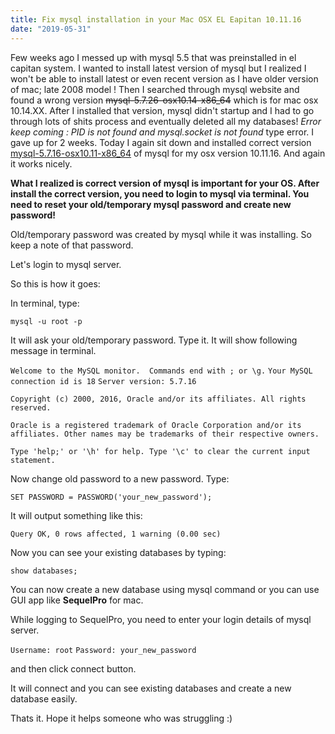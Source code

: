 ```yaml
---
title: Fix mysql installation in your Mac OSX EL Eapitan 10.11.16
date: "2019-05-31"
---
```


Few weeks ago I messed up with mysql 5.5 that was preinstalled in el capitan system. I wanted to install latest version of mysql but I realized I won't be able to install latest or even recent version as I have older version of mac; late 2008 model ! Then I searched through mysql website and found a wrong version ~~mysql-5.7.26-osx10.14-x86_64~~ which is for mac osx 10.14.XX. After I installed that version, mysql didn't startup and I had to go through lots of shits process and eventually deleted all my databases! *Error keep coming : PID is not found and mysql.socket is not found* type error. I gave up for 2 weeks. Today I again sit down and installed correct version [mysql-5.7.16-osx10.11-x86_64](https://downloads.mysql.com/archives/community/) of mysql for my osx version 10.11.16. And again it works nicely. 

<!-- end -->

**What I realized is correct version of mysql is important for your OS. After install the correct version, you need to login to mysql via terminal. You need to reset your old/temporary mysql password and create new password!** 

Old/temporary password was created by mysql while it was installing. So keep a note of that password. 

Let's login to mysql server.

So this is how it goes: 

In terminal, type:

`mysql -u root -p`

It will ask your old/temporary password. Type it. It will show following message in terminal.

`Welcome to the MySQL monitor.  Commands end with ; or \g.`
`Your MySQL connection id is 18`
`Server version: 5.7.16`

`Copyright (c) 2000, 2016, Oracle and/or its affiliates. All rights reserved.`

`Oracle is a registered trademark of Oracle Corporation and/or its
affiliates. Other names may be trademarks of their respective
owners.`

`Type 'help;' or '\h' for help. Type '\c' to clear the current input statement.`

Now change old password to a new password. Type:

`SET PASSWORD = PASSWORD('your_new_password');`

It will output something like this:

`Query OK, 0 rows affected, 1 warning (0.00 sec)`

Now you can see your existing databases by typing:

`show databases;`

You can now create a new database using mysql command or you can use GUI app like **SequelPro** for mac.

While logging to SequelPro, you need to enter your login details of mysql server.

`Username: root`
`Password: your_new_password`

and then click connect button.

It will connect and you can see existing databases and create a new database easily.

Thats it. Hope it helps someone who was struggling :)
